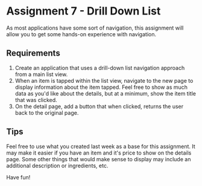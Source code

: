 # Assignment 7 - Drill Down List

As most applications have some sort of navigation, this assignment will allow you to get some hands-on experience with navigation. 

## Requirements

1. Create an application that uses a drill-down list navigation approach from a main list view.
2. When an item is tapped within the list view, navigate to the new page to display information about the item tapped. Feel free to show as much data as you'd like about the details, but at a minimum, show the item title that was clicked.
3. On the detail page, add a button that when clicked, returns the user back to the original page.

## Tips

Feel free to use what you created last week as a base for this assignment.  It may make it easier if you have an item and it's price to show on the details page.  Some other things that would make sense to display may include an additional description or ingredients, etc.

Have fun!
